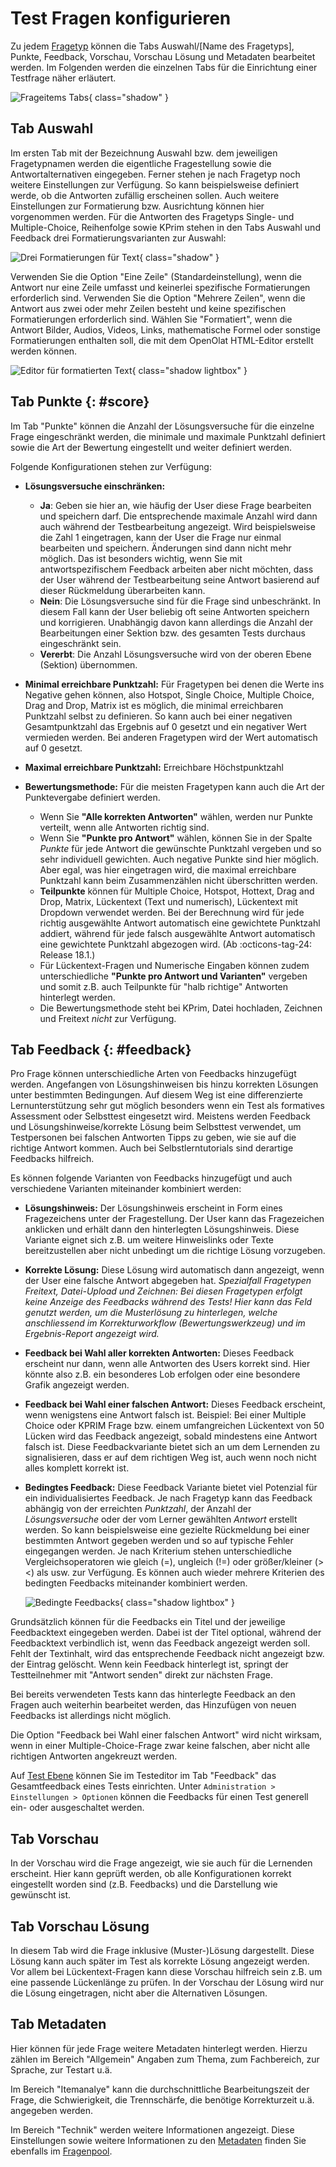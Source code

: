 # Test Fragen konfigurieren

Zu jedem [Fragetyp](Test_question_types.de.md) können die Tabs Auswahl/[Name des Fragetyps], Punkte, Feedback, Vorschau, Vorschau Lösung und Metadaten bearbeitet werden. Im Folgenden werden die einzelnen Tabs für die Einrichtung einer Testfrage näher erläutert.

![Frageitems Tabs](assets/question_editor_tabs_18_de.png){ class="shadow" }

## Tab Auswahl

Im ersten Tab mit der Bezeichnung Auswahl bzw. dem jeweiligen Fragetypnamen werden die eigentliche Fragestellung sowie die Antwortalternativen eingegeben. Ferner stehen je nach Fragetyp noch weitere Einstellungen zur Verfügung. So kann beispielsweise definiert werde, ob die Antworten zufällig erscheinen sollen. Auch weitere Einstellungen zur Formatierung bzw. Ausrichtung können hier vorgenommen werden. Für die Antworten des Fragetyps Single- und Multiple-Choice, Reihenfolge sowie KPrim stehen in den Tabs Auswahl und Feedback drei Formatierungsvarianten zur Auswahl:

![Drei Formatierungen für Text](assets/three_formats_DE.jpg){ class="shadow" }

Verwenden Sie die Option "Eine Zeile" (Standardeinstellung), wenn die Antwort nur eine Zeile umfasst und keinerlei spezifische Formatierungen erforderlich sind. Verwenden Sie die Option "Mehrere Zeilen", wenn die Antwort aus zwei oder mehr Zeilen besteht und keine spezifischen Formatierungen erforderlich sind. Wählen Sie "Formatiert", wenn die Antwort Bilder, Audios, Videos, Links, mathematische Formel oder sonstige Formatierungen enthalten soll, die mit dem OpenOlat HTML-Editor erstellt werden können.  

![Editor für formatierten Text](assets/formatiert.jpg){ class="shadow lightbox" }

## Tab Punkte {: #score}

Im Tab "Punkte" können die Anzahl der Lösungsversuche für die einzelne Frage eingeschränkt werden, die minimale und maximale Punktzahl definiert sowie die Art der Bewertung eingestellt und weiter definiert werden.

Folgende Konfigurationen stehen zur Verfügung:

* **Lösungsversuche einschränken:**

    * **Ja**: Geben sie hier an, wie häufig der User diese Frage bearbeiten und speichern darf. Die entsprechende maximale Anzahl wird dann auch während der Testbearbeitung angezeigt. Wird beispielsweise die Zahl 1 eingetragen, kann der User die Frage nur einmal bearbeiten und speichern. Änderungen sind dann nicht mehr möglich. Das ist besonders wichtig, wenn Sie mit antwortspezifischem Feedback arbeiten aber nicht möchten, dass der User während der Testbearbeitung seine Antwort basierend auf dieser Rückmeldung überarbeiten kann.
    * **Nein**: Die Lösungsversuche sind für die Frage sind unbeschränkt. In diesem Fall kann der User beliebig oft seine Antworten speichern und korrigieren. Unabhängig davon kann allerdings die Anzahl der Bearbeitungen einer Sektion bzw. des gesamten Tests durchaus eingeschränkt sein.
    * **Vererbt**: Die Anzahl Lösungsversuche wird von der oberen Ebene (Sektion) übernommen.

* **Minimal erreichbare Punktzahl:** Für Fragetypen bei denen die Werte ins Negative gehen können, also Hotspot, Single Choice, Multiple Choice, Drag and Drop, Matrix ist es möglich, die minimal erreichbaren Punktzahl selbst zu definieren. So kann auch bei einer negativen Gesamtpunktzahl das Ergebnis auf 0 gesetzt und ein negativer Wert vermieden werden. Bei anderen Fragetypen wird der Wert automatisch auf 0 gesetzt.

* **Maximal erreichbare Punktzahl:** Erreichbare Höchstpunktzahl

* **Bewertungsmethode:** Für die meisten Fragetypen kann auch die Art der Punktevergabe definiert werden.

    * Wenn Sie **"Alle korrekten Antworten"** wählen, werden nur Punkte verteilt, wenn alle Antworten richtig sind.
    * Wenn Sie **"Punkte pro Antwort"** wählen, können Sie in der Spalte _Punkte_ für jede Antwort die gewünschte Punktzahl vergeben und so sehr individuell gewichten. Auch negative Punkte sind hier möglich. Aber egal, was hier eingetragen wird, die maximal erreichbare Punktzahl kann beim Zusammenzählen nicht überschritten werden.
    * **Teilpunkte** können für Multiple Choice, Hotspot, Hottext, Drag and Drop, Matrix, Lückentext (Text und numerisch), Lückentext mit Dropdown verwendet werden. Bei der Berechnung wird für jede richtig ausgewählte Antwort automatisch eine gewichtete Punktzahl addiert, während für jede falsch ausgewählte Antwort automatisch eine gewichtete Punktzahl abgezogen wird. (Ab :octicons-tag-24: Release 18.1.)
    * Für Lückentext-Fragen und Numerische Eingaben können zudem unterschiedliche **"Punkte pro Antwort und Varianten"** vergeben und somit z.B. auch Teilpunkte für "halb richtige" Antworten hinterlegt werden.
    * Die Bewertungsmethode steht bei KPrim, Datei hochladen, Zeichnen und Freitext _nicht_ zur Verfügung.

## Tab Feedback {: #feedback}

Pro Frage können unterschiedliche Arten von Feedbacks hinzugefügt werden. Angefangen von Lösungshinweisen bis hinzu korrekten Lösungen unter bestimmten Bedingungen. Auf diesem Weg ist eine differenzierte Lernunterstützung sehr gut möglich besonders wenn ein Test als formatives Assessment oder Selbsttest eingesetzt wird. Meistens werden Feedback und Lösungshinweise/korrekte Lösung beim Selbsttest verwendet, um Testpersonen bei falschen Antworten Tipps zu geben, wie sie auf die richtige Antwort kommen. Auch bei Selbstlerntutorials sind derartige Feedbacks hilfreich.

Es können folgende Varianten von Feedbacks hinzugefügt und auch verschiedene Varianten miteinander kombiniert werden:

* **Lösungshinweis:** Der Lösungshinweis erscheint in Form eines Fragezeichens unter der Fragestellung. Der User kann das Fragezeichen anklicken und erhält dann den hinterlegten Lösungshinweis. Diese Variante eignet sich z.B. um weitere Hinweislinks oder Texte bereitzustellen aber nicht unbedingt um die richtige Lösung vorzugeben.
* **Korrekte Lösung:** Diese Lösung wird automatisch dann angezeigt, wenn der User eine falsche Antwort abgegeben hat. _Spezialfall Fragetypen Freitext, Datei-Upload und Zeichnen: Bei diesen Fragetypen erfolgt keine Anzeige des Feedbacks während des Tests! Hier kann das Feld genutzt werden, um die Musterlösung zu hinterlegen, welche anschliessend im Korrekturworkflow (Bewertungswerkzeug) und im Ergebnis-Report angezeigt wird._
* **Feedback bei Wahl aller korrekten Antworten:** Dieses Feedback erscheint nur dann, wenn alle Antworten des Users korrekt sind. Hier könnte also z.B. ein besonderes Lob erfolgen oder eine besondere Grafik angezeigt werden.
* **Feedback bei Wahl einer falschen Antwort:**  Dieses Feedback erscheint, wenn wenigstens eine Antwort falsch ist. Beispiel: Bei einer Multiple Choice oder KPRIM Frage bzw. einem umfangreichen Lückentext von 50 Lücken wird das Feedback angezeigt, sobald mindestens eine Antwort falsch ist. Diese Feedbackvariante bietet sich an um dem Lernenden zu signalisieren, dass er auf dem richtigen Weg ist, auch wenn noch nicht alles komplett korrekt ist.
* **Bedingtes Feedback:** Diese Feedback Variante bietet viel Potenzial für ein individualisiertes Feedback. Je nach Fragetyp kann das Feedback abhängig von der erreichten _Punktzahl_, der Anzahl der _Lösungsversuche_ oder der vom Lerner gewählten _Antwort_ erstellt werden. So kann beispielsweise eine gezielte Rückmeldung bei einer bestimmten Antwort gegeben werden und so auf typische Fehler eingegangen werden. Je nach Kriterium stehen unterschiedliche Vergleichsoperatoren wie gleich (=), ungleich (!=) oder größer/kleiner (><) als usw. zur Verfügung. Es können auch wieder mehrere Kriterien des bedingten Feedbacks miteinander kombiniert werden.  

  ![Bedingte Feedbacks](assets/Bedingte_Feedbacks_DE.jpg){ class="shadow lightbox" }

Grundsätzlich können für die Feedbacks ein Titel und der jeweilige Feedbacktext eingegeben werden. Dabei ist der Titel optional, während der Feedbacktext verbindlich ist, wenn das Feedback angezeigt werden soll. Fehlt der Textinhalt, wird das entsprechende Feedback nicht angezeigt bzw. der Eintrag gelöscht. Wenn kein Feedback hinterlegt ist, springt der Testteilnehmer mit "Antwort senden" direkt zur nächsten Frage.

Bei bereits verwendeten Tests kann das hinterlegte Feedback an den Fragen auch weiterhin bearbeitet werden, das Hinzufügen von neuen Feedbacks ist allerdings nicht möglich.

Die Option "Feedback bei Wahl einer falschen Antwort" wird nicht wirksam, wenn in einer Multiple-Choice-Frage zwar keine falschen, aber nicht alle richtigen Antworten angekreuzt werden.

Auf [Test Ebene](Configure_tests.de.md) können Sie im Testeditor im Tab "Feedback" das Gesamtfeedback eines Tests einrichten. Unter `Administration > Einstellungen > Optionen` können die Feedbacks für einen Test generell ein- oder ausgeschaltet werden.

## Tab Vorschau

In der Vorschau wird die Frage angezeigt, wie sie auch für die Lernenden erscheint. Hier kann geprüft werden, ob alle Konfigurationen korrekt eingestellt worden sind (z.B. Feedbacks) und die Darstellung wie gewünscht ist.

## Tab Vorschau Lösung

In diesem Tab wird die Frage inklusive (Muster-)Lösung dargestellt. Diese Lösung kann auch später im Test als korrekte Lösung angezeigt werden. Vor allem bei Lückentext-Fragen kann diese Vorschau hilfreich sein z.B. um eine passende Lückenlänge zu prüfen. In der Vorschau der Lösung wird nur die Lösung eingetragen, nicht aber die Alternativen Lösungen.

## Tab Metadaten

Hier können für jede Frage weitere Metadaten hinterlegt werden. Hierzu zählen im Bereich "Allgemein" Angaben zum Thema, zum Fachbereich, zur Sprache, zur Testart u.ä.

Im Bereich "Itemanalye" kann die durchschnittliche Bearbeitungszeit der Frage, die Schwierigkeit, die Trennschärfe, die benötige Korrekturzeit u.ä. angegeben werden.

Im Bereich "Technik" werden weitere Informationen angezeigt. Diese Einstellungen sowie weitere Informationen zu den [Metadaten](../area_modules/Item_Detailed_View.de.md) finden Sie ebenfalls im
[Fragenpool](../area_modules/Question_Bank.de.md).
